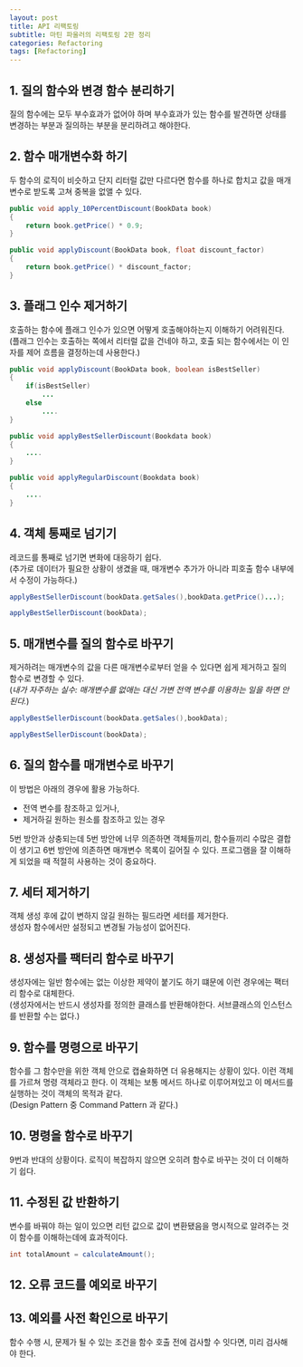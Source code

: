 ```yaml
---
layout: post
title: API 리팩토링
subtitle: 마틴 파울러의 리팩토링 2판 정리
categories: Refactoring
tags: [Refactoring]
---
```


## 1. 질의 함수와 변경 함수 분리하기  
질의 함수에는 모두 부수효과가 없어야 하며 부수효과가 있는 함수를 발견하면 상태를 변경하는 부분과 질의하는 부분을 분리하려고 해야한다.



## 2. 함수 매개변수화 하기  
두 함수의 로직이 비슷하고 단지 리터럴 값만 다르다면 함수를 하나로 합치고 값을 매개변수로 받도록 고쳐 중복을 없앨 수 있다.

```java
public void apply_10PercentDiscount(BookData book)
{
    return book.getPrice() * 0.9;
}
```  

```java
public void applyDiscount(BookData book, float discount_factor)
{
    return book.getPrice() * discount_factor;
}
```  
## 3. 플래그 인수 제거하기

호출하는 함수에 플래그 인수가 있으면 어떻게 호출해야하는지 이해하기 어려워진다.  
(플래그 인수는 호출하는 쪽에서 리터럴 값을 건네야 하고, 호출 되는 함수에서는 이 인자를 제어 흐름을 결정하는데 사용한다.)  
```java
public void applyDiscount(BookData book, boolean isBestSeller)
{
    if(isBestSeller)
        ...
    else 
        ....
}
```  

```java
public void applyBestSellerDiscount(Bookdata book)
{ 
    ....
}

public void applyRegularDiscount(Bookdata book)
{ 
    ....
}
```  
## 4. 객체 통째로 넘기기  
레코드를 통째로 넘기면 변화에 대응하기 쉽다.  
(추가로 데이터가 필요한 상황이 생겼을 때, 매개변수 추가가 아니라 피호출 함수 내부에서 수정이 가능하다.)
```java
applyBestSellerDiscount(bookData.getSales(),bookData.getPrice()...);
```  
```java
applyBestSellerDiscount(bookData);
``` 
## 5. 매개변수를 질의 함수로 바꾸기  
제거하려는 매개변수의 값을 다른 매개변수로부터 얻을 수 있다면 쉽게 제거하고 질의 함수로 변경할 수 있다.  
(*내가 자주하는 실수: 매개변수를 없애는 대신 가변 전역 변수를 이용하는 일을 하면 안된다.*)

```java
applyBestSellerDiscount(bookData.getSales(),bookData);
```  
```java
applyBestSellerDiscount(bookData);
``` 

## 6. 질의 함수를 매개변수로 바꾸기  
이 방법은 아래의 경우에 활용 가능하다. 
- 전역 변수를 참조하고 있거나,
- 제거하길 원하는 원소를 참조하고 있는 경우

5번 방안과 상충되는데 5번 방안에 너무 의존하면 객체들끼리, 함수들끼리 수많은 결합이 생기고 6번 방안에 의존하면 매개변수 목록이 길어질 수 있다. 프로그램을 잘 이해하게 되었을 때 적절히 사용하는 것이 중요하다.

## 7. 세터 제거하기  
객체 생성 후에 값이 변하지 않길 원하는 필드라면 세터를 제거한다.  
생성자 함수에서만 설정되고 변경될 가능성이 없어진다.  

## 8. 생성자를 팩터리 함수로 바꾸기  
생성자에는 일반 함수에는 없는 이상한 제약이 붙기도 하기 떄문에 이런 경우에는 팩터리 함수로 대체한다.  
(생성자에서는 반드시 생성자를 정의한 클래스를 반환해야한다. 서브클래스의 인스턴스를 반환할 수는 없다.)  

## 9. 함수를 명령으로 바꾸기  
함수를 그 함수만을 위한 객체 안으로 캡슐화하면 더 유용해지는 상황이 있다. 이런 객체를 가르쳐 명령 객체라고 한다. 이 객체는 보통 메서드 하나로 이루어져있고 이 메서드를 실행하는 것이 객체의 목적과 같다.  
(Design Pattern 중 Command Pattern 과 같다.)  


## 10. 명령을 함수로 바꾸기
9번과 반대의 상황이다. 로직이 복잡하지 않으면 오히려 함수로 바꾸는 것이 더 이해하기 쉽다.  

## 11. 수정된 값 반환하기  
변수를 바꿔야 하는 일이 있으면 리턴 값으로 값이 변환됐음을 명시적으로 알려주는 것이 함수를 이해하는데에 효과적이다.

```java
int totalAmount = calculateAmount();
``` 
## 12. 오류 코드를 예외로 바꾸기  

## 13. 예외를 사전 확인으로 바꾸기  
함수 수행 시, 문제가 될 수 있는 조건을 함수 호출 전에 검사할 수 잇다면, 미리 검사해야 한다.  

 
